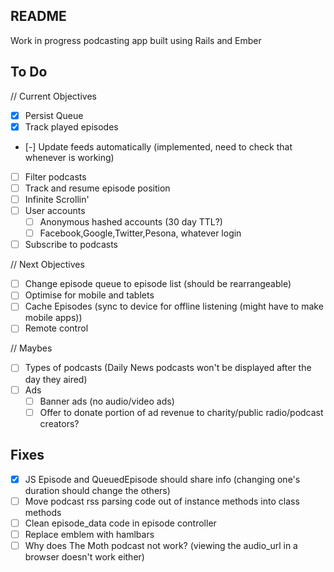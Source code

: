 ## README

Work in progress podcasting app built using Rails and Ember

## To Do

// Current Objectives
- [x] Persist Queue
- [x] Track played episodes
- [-] Update feeds automatically (implemented, need to check that whenever is working)
- [ ] Filter podcasts
- [ ] Track and resume episode position
- [ ] Infinite Scrollin'
- [ ] User accounts
  - [ ] Anonymous hashed accounts (30 day TTL?)
  - [ ] Facebook,Google,Twitter,Pesona, whatever login
- [ ] Subscribe to podcasts

// Next Objectives
- [ ] Change episode queue to episode list (should be rearrangeable)
- [ ] Optimise for mobile and tablets
- [ ] Cache Episodes (sync to device for offline listening (might have to make mobile apps))
- [ ] Remote control

// Maybes
- [ ] Types of podcasts (Daily News podcasts won't be displayed after the day they aired)
- [ ] Ads
  - [ ] Banner ads (no audio/video ads)
  - [ ] Offer to donate portion of ad revenue to charity/public radio/podcast creators?

## Fixes

- [x] JS Episode and QueuedEpisode should share info (changing one's duration should change the others)
- [ ] Move podcast rss parsing code out of instance methods into class methods
- [ ] Clean episode_data code in episode controller
- [ ] Replace emblem with hamlbars
- [ ] Why does The Moth podcast not work? (viewing the audio_url in a browser doesn't work either)
